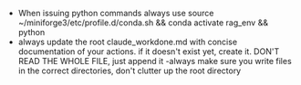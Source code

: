 - When issuing python commands always use source ~/miniforge3/etc/profile.d/conda.sh && conda activate rag_env && python
- always update the root claude_workdone.md with concise documentation of your actions. if it doesn't exist yet, create it. DON'T READ THE WHOLE FILE, just append it
-always make sure you write files in the correct directories, don't clutter up the root directory
